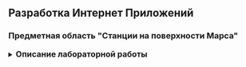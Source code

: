 ## Разработка Интернет Приложений

### Предметная область "Станции на поверхности Марса"

<details style="font-size: 14px;">
<summary>
<span style="font-size: 16px; font-weight: bold;">Описание лабораторной работы</span>
</summary>

- **Цель работы**: [Завершение бэкенда для `REDUX` и переход к `MODERATOR_INTERFACE`](https://github.com/RedAlexDad/MarsStationFrontend/tree/MODERATOR_INTERFACE)
- **Порядок показа**: выполнить авторизацию через `swagger` в режиме инкогнито, использовать
  содержимое `куки`/`localStorage`+`authorization` из браузера для заголовков остальных запросов через `swagger`
  и `insomnia`/`postman`. Выполнить GET списка заявок: 403 для гостя, для модератора все заявки, для создателя только
  его. Выполнить PUT завершения заявки: для создателя 403 статус, для модератора успех и обновление полей. Показать
  содержимое `Redis`
- **Контрольные вопросы**: куки, сессия, redis, jwt, авторизация, аутентификация
- **Sequence диаграмма**: весь набор `HTTP` запросов по бизнес-процессу без БД и нативного приложения: аутентификация,
  список услуг без черновика, добавление услуги в заявку, еще раз список услуг с черновиком, просмотр черновой заявки,
  формирование заявки, обращение к асинхронному сервису и обратно, список заявок с данными от асинхронного. Добавить
  домены в качестве `Lifeline`, при добавлении сообщений выбирать методы доменов из диаграммы классов, передавать
  ключевые входные и выходные данные через `arguments` в скобках у `Message`
- **Задание**: Добавление авторизации и `swagger` в веб-сервис

Реализовать методы бэкенда для `аутентификации` и `регистрации`. Авторизация через хранение сессий и куки.
Автозаполнение пользователя в таблице `заявок` при создании новой. Добавить описание методов для `swagger`.

Добавить проверку `Permissions` для методов `модератора`. Без авторизации в `Swagger` должно быть доступно только
чтение-получение данных через API, с авторизацией - методы `пользователя`, а для `модератора` доступны все методы.

* [Настройка через WSL](https://github.com/iu5git/Networking/tree/main/kafka_wsl)
* [Методические указания Redis](/tutorials/redis/README.md)
* [Методические указания DRF Сессии](/tutorials/lab5-py/README.md)
* [Методические указания Golang JWT](/tutorials/lab5-go/README.md)

</details>